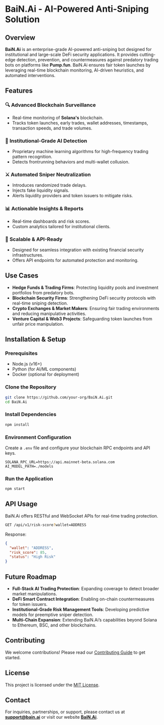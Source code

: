 # BaiN.Ai - AI-Powered Anti-Sniping Solution

## Overview
**BaiN.Ai** is an enterprise-grade AI-powered anti-sniping bot designed for institutional and large-scale DeFi security applications. It provides cutting-edge detection, prevention, and countermeasures against predatory trading bots on platforms like **Pump.fun**. BaiN.Ai ensures fair token launches by leveraging real-time blockchain monitoring, AI-driven heuristics, and automated interventions.

## Features
### 🔍 **Advanced Blockchain Surveillance**
- Real-time monitoring of **Solana's** blockchain.
- Tracks token launches, early trades, wallet addresses, timestamps, transaction speeds, and trade volumes.

### 🧠 **Institutional-Grade AI Detection**
- Proprietary machine learning algorithms for high-frequency trading pattern recognition.
- Detects frontrunning behaviors and multi-wallet collusion.

### ⚔️ **Automated Sniper Neutralization**
- Introduces randomized trade delays.
- Injects fake liquidity signals.
- Alerts liquidity providers and token issuers to mitigate risks.

### 📊 **Actionable Insights & Reports**
- Real-time dashboards and risk scores.
- Custom analytics tailored for institutional clients.

### 📡 **Scalable & API-Ready**
- Designed for seamless integration with existing financial security infrastructures.
- Offers API endpoints for automated protection and monitoring.

## Use Cases
- **Hedge Funds & Trading Firms**: Protecting liquidity pools and investment portfolios from predatory bots.
- **Blockchain Security Firms**: Strengthening DeFi security protocols with real-time sniping detection.
- **Crypto Exchanges & Market Makers**: Ensuring fair trading environments and reducing manipulative activities.
- **Venture Capital & Web3 Projects**: Safeguarding token launches from unfair price manipulation.

## Installation & Setup
### Prerequisites
- Node.js (v16+)
- Python (for AI/ML components)
- Docker (optional for deployment)

### Clone the Repository
```sh
git clone https://github.com/your-org/BaiN.Ai.git
cd BaiN.Ai
```

### Install Dependencies
```sh
npm install
```

### Environment Configuration
Create a `.env` file and configure your blockchain RPC endpoints and API keys.
```env
SOLANA_RPC_URL=https://api.mainnet-beta.solana.com
AI_MODEL_PATH=./models
```

### Run the Application
```sh
npm start
```

## API Usage
BaiN.Ai offers RESTful and WebSocket APIs for real-time trading protection.
```sh
GET /api/v1/risk-score?wallet=ADDRESS
```
Response:
```json
{
  "wallet": "ADDRESS",
  "risk_score": 85,
  "status": "High Risk"
}
```

## Future Roadmap
- **Full-Stack AI Trading Protection**: Expanding coverage to detect broader market manipulations.
- **DeFi Smart Contract Integration**: Enabling on-chain countermeasures for token issuers.
- **Institutional-Grade Risk Management Tools**: Developing predictive models for preemptive sniper detection.
- **Multi-Chain Expansion**: Extending BaiN.Ai’s capabilities beyond Solana to Ethereum, BSC, and other blockchains.

## Contributing
We welcome contributions! Please read our [Contributing Guide](CONTRIBUTING.md) to get started.

## License
This project is licensed under the [MIT License](LICENSE).

## Contact
For inquiries, partnerships, or support, please contact us at **support@bain.ai** or visit our website **[BaiN.Ai](https://bain.ai)**.
